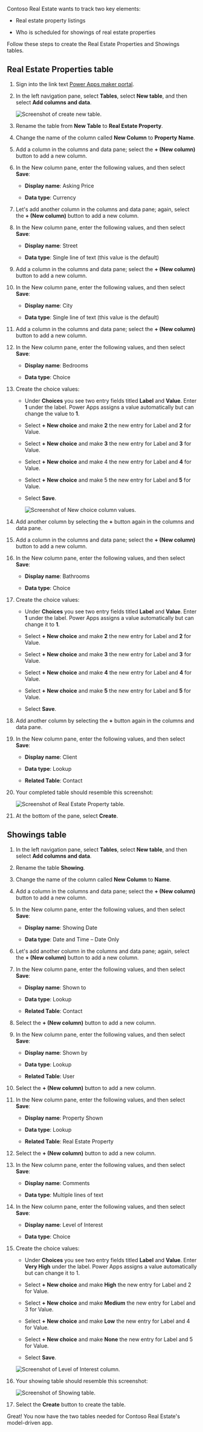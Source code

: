 

Contoso Real Estate wants to track two key elements:

-   Real estate property listings

-   Who is scheduled for showings of real estate properties

Follow these steps to create the Real Estate Properties and Showings
tables.

## Real Estate Properties table

1.  Sign into the link text [Power Apps maker
    portal](https://make.powerapps.com/).

2.  In the left navigation pane, select **Tables**, select **New table**, and then select **Add columns and data**.

    ![Screenshot of create new table.](../media/new-table.svg)

3.  Rename the table from **New Table** to **Real Estate Property**.

4.  Change the name of the column called **New Column** to **Property Name**.

5.  Add a column in the columns and data pane; select the **+ (New column)**
    button to add a new column.

6.  In the New column pane, enter the following values, and then select
    **Save**:

    -   **Display name**: Asking Price

    -   **Data type**: Currency

7.  Let's add another column in the columns and data pane; again, select the **+
    (New column)** button to add a new column.

8.  In the New column pane, enter the following values, and then select
    **Save**:

    -   **Display name**: Street

    -   **Data type**: Single line of text (this value is the default)

9.  Add a column in the columns and data pane; select the **+ (New column)**
    button to add a new column.

10. In the New column pane, enter the following values, and then select
    **Save**:

    -   **Display name**: City

    -   **Data type**: Single line of text (this value is the default)

11. Add a column in the columns and data pane; select the **+ (New column)**
    button to add a new column.

12. In the New column pane, enter the following values, and then select
    **Save**:

    -   **Display name**: Bedrooms

    -   **Data type**: Choice

13. Create the choice values:

    -   Under **Choices** you see two entry fields titled **Label** and
        **Value**. Enter **1** under the label. Power Apps assigns a value
        automatically but can change the value to **1**.

    -   Select **+ New choice** and make **2** the new entry for Label and **2**
        for Value.

    -   Select **+ New choice** and make **3** the new entry for Label and **3**
        for Value.

    -   Select **+ New choice** and make 4 the new entry for Label and **4** for
        Value.

    -   Select **+ New choice** and make 5 the new entry for Label and **5** for
        Value.

    -   Select **Save**.

        ![Screenshot of New choice column values.](../media/bedrooms-choice.svg)

14. Add another column by selecting the **+** button again in the columns and
    data pane.

15. Add a column in the columns and data pane; select the **+ (New column)**
    button to add a new column.

16. In the New column pane, enter the following values, and then select
    **Save**:

    -   **Display name**: Bathrooms

    -   **Data type**: Choice

17. Create the choice values:

    -   Under **Choices** you see two entry fields titled **Label** and
        **Value**. Enter **1** under the label. Power Apps assigns a value
        automatically but can change it to **1**.

    -   Select **+ New choice** and make **2** the new entry for Label and **2**
        for Value.

    -   Select **+ New choice** and make **3** the new entry for Label and **3**
        for Value.

    -   Select **+ New choice** and make **4** the new entry for Label and **4**
        for Value.

    -   Select **+ New choice** and make **5** the new entry for Label and **5**
        for Value.

    -   Select **Save**.

18. Add another column by selecting the **+** button again in the columns and
    data pane.

19. In the New column pane, enter the following values, and then select
    **Save**:

    -   **Display name**: Client

    -   **Data type**: Lookup

    -   **Related Table**: Contact

20. Your completed table should resemble this screenshot:

    ![Screenshot of Real Estate Property table.](../media/real-estate-table.svg)

21. At the bottom of the pane, select **Create**.

## Showings table

1.  In the left navigation pane, select **Tables**, select **New table**, and
    then select **Add columns and data**.

2.  Rename the table **Showing**.

3.  Change the name of the column called **New Column** to **Name**.

4.  Add a column in the columns and data pane; select the **+ (New column)**
    button to add a new column.

5.  In the New column pane, enter the following values, and then select
    **Save**:

    -   **Display name**: Showing Date

    -   **Data type**: Date and Time – Date Only

6.  Let's add another column in the columns and data pane; again, select the **+
    (New column)** button to add a new column.

7.  In the New column pane, enter the following values, and then select
    **Save**:

    -   **Display name**: Shown to

    -   **Data type**: Lookup

    -   **Related Table**: Contact

8.  Select the **+ (New column)** button to add a new column.

9.  In the New column pane, enter the following values, and then select
    **Save**:

    -   **Display name**: Shown by

    -   **Data type**: Lookup

    -   **Related Table**: User

10. Select the **+ (New column)** button to add a new column.

11. In the New column pane, enter the following values, and then select
    **Save**:

    -   **Display name**: Property Shown

    -   **Data type**: Lookup

    -   **Related Table**: Real Estate Property

12. Select the **+ (New column)** button to add a new column.

13. In the New column pane, enter the following values, and then select
    **Save**:

    -   **Display name**: Comments

    -   **Data type**: Multiple lines of text

14. In the New column pane, enter the following values, and then select
    **Save**:

    -   **Display name**: Level of Interest

    -   **Data type**: Choice

15. Create the choice values:

    -   Under **Choices** you see two entry fields titled **Label** and
        **Value**. Enter **Very High** under the label. Power Apps assigns a
        value automatically but can change it to 1.

    -   Select **+ New choice** and make **High** the new entry for Label and 2
        for Value.

    -   Select **+ New choice** and make **Medium** the new entry for Label and
        3 for Value.

    -   Select **+ New choice** and make **Low** the new entry for Label and 4
        for Value.

    -   Select **+ New choice** and make **None** the new entry for Label and 5
        for Value.

    -   Select **Save**.

    ![Screenshot of Level of Interest column.](../media/level-interest.svg)

16. Your showing table should resemble this screenshot:

    ![Screenshot of Showing table.](../media/showing-table.svg)

17. Select the **Create** button to create the table.

Great! You now have the two tables needed for Contoso Real Estate's model-driven app.